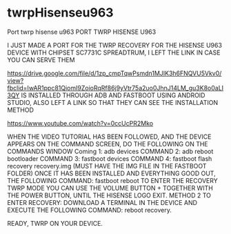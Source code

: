 # twrpHisenseu963
Port twrp hisense u963
PORT TWRP HISENSE U963

I JUST MADE A PORT FOR THE TWRP RECOVERY FOR THE HISENSE U963 DEVICE WITH CHIPSET SC7731C SPREADTRUM, I LEFT THE LINK IN CASE YOU CAN SERVE THEM

https://drive.google.com/file/d/1zp_cmpTqwPsmdn1MJIK3h6FNQVU5Vkv0/view?fbclid=IwAR1ppc81QiomI9ZoioRqRf86j9yVtr75a2uo0JhnJ14LM_gu3K8o0aLI3QY
IS INSTALLED THROUGH ADB AND FASTBOOT USING ANDROID STUDIO, ALSO LEFT A LINK SO THAT THEY CAN SEE THE INSTALLATION METHOD

https://www.youtube.com/watch?v=0ccUcPR2Mko

WHEN THE VIDEO TUTORIAL HAS BEEN FOLLOWED, AND THE DEVICE APPEARS ON THE COMMAND SCREEN, DO THE FOLLOWING ON THE COMMANDS WINDOW
Coming 1: adb devices
COMMAND 2: adb reboot bootloader
COMMAND 3: fastboot devices
COMMAND 4: fastboot flash recovery recovery.img (MUST HAVE THE IMG FILE IN THE FASTBOOT FOLDER)
ONCE IT HAS BEEN INSTALLED AND EVERYTHING GOOD OUT, THE FOLLOWING COMMAND: fastboot reboot
TO ENTER THE RECOVERY TWRP MODE YOU CAN USE THE VOLUME BUTTON + TOGETHER WITH THE POWER BUTTON, UNTIL THE HISENSE LOGO EXIT.
METHOD 2 TO ENTER RECOVERY: DOWNLOAD A TERMINAL IN THE DEVICE AND EXECUTE THE FOLLOWING COMMAND: reboot recovery.

READY, TWRP ON YOUR DEVICE.

